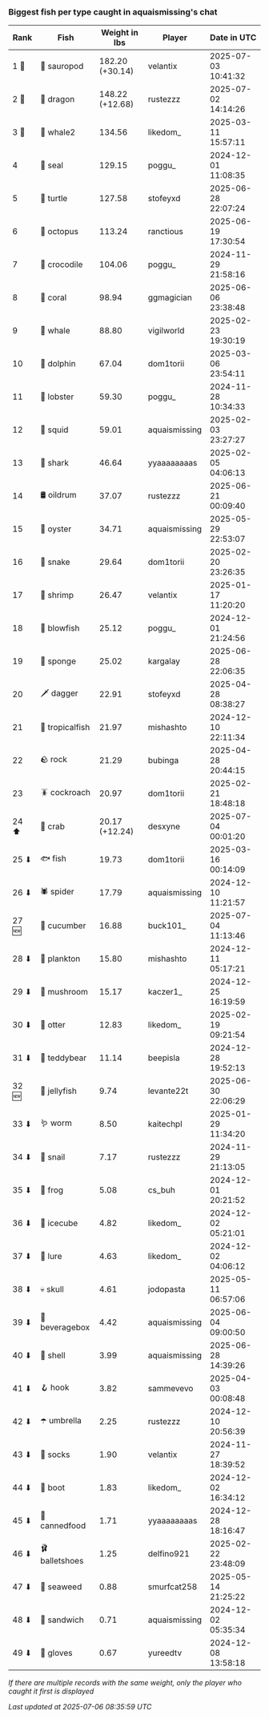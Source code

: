 ### Biggest fish per type caught in aquaismissing's chat
| Rank | Fish | Weight in lbs | Player | Date in UTC |
|------|--------|-----------|---------|------|
| 1 🥇  | 🦕 sauropod | 182.20 (+30.14) | velantix | 2025-07-03 10:41:32 |
| 2 🥈  | 🐉 dragon | 148.22 (+12.68) | rustezzz | 2025-07-02 14:14:26 |
| 3 🥉  | 🐋 whale2 | 134.56 | likedom_ | 2025-03-11 15:57:11 |
| 4  | 🦭 seal | 129.15 | poggu_ | 2024-12-01 11:08:35 |
| 5  | 🐢 turtle | 127.58 | stofeyxd | 2025-06-28 22:07:24 |
| 6  | 🐙 octopus | 113.24 | ranctious | 2025-06-19 17:30:54 |
| 7  | 🐊 crocodile | 104.06 | poggu_ | 2024-11-29 21:58:16 |
| 8  | 🪸 coral | 98.94 | ggmagician | 2025-06-06 23:38:48 |
| 9  | 🐳 whale | 88.80 | vigilworld | 2025-02-23 19:30:19 |
| 10  | 🐬 dolphin | 67.04 | dom1torii | 2025-03-06 23:54:11 |
| 11  | 🦞 lobster | 59.30 | poggu_ | 2024-11-28 10:34:33 |
| 12  | 🦑 squid | 59.01 | aquaismissing | 2025-02-03 23:27:27 |
| 13  | 🦈 shark | 46.64 | yyaaaaaaaas | 2025-02-05 04:06:13 |
| 14  | 🛢️ oildrum | 37.07 | rustezzz | 2025-06-21 00:09:40 |
| 15  | 🦪 oyster | 34.71 | aquaismissing | 2025-05-29 22:53:07 |
| 16  | 🐍 snake | 29.64 | dom1torii | 2025-02-20 23:26:35 |
| 17  | 🦐 shrimp | 26.47 | velantix | 2025-01-17 11:20:20 |
| 18  | 🐡 blowfish | 25.12 | poggu_ | 2024-12-01 21:24:56 |
| 19  | 🧽 sponge | 25.02 | kargalay | 2025-06-28 22:06:35 |
| 20  | 🗡️ dagger | 22.91 | stofeyxd | 2025-04-28 08:38:27 |
| 21  | 🐠 tropicalfish | 21.97 | mishashto | 2024-12-10 22:11:34 |
| 22  | 🪨 rock | 21.29 | bubinga | 2025-04-28 20:44:15 |
| 23  | 🪳 cockroach | 20.97 | dom1torii | 2025-02-21 18:48:18 |
| 24 ⬆ | 🦀 crab | 20.17 (+12.24) | desxyne | 2025-07-04 00:01:20 |
| 25 ⬇ | 🐟 fish | 19.73 | dom1torii | 2025-03-16 00:14:09 |
| 26 ⬇ | 🕷️ spider | 17.79 | aquaismissing | 2024-12-10 11:21:57 |
| 27 🆕 | 🥒 cucumber | 16.88 | buck101_ | 2025-07-04 11:13:46 |
| 28 ⬇ | 🦠 plankton | 15.80 | mishashto | 2024-12-11 05:17:21 |
| 29 ⬇ | 🍄 mushroom | 15.17 | kaczer1_ | 2024-12-25 16:19:59 |
| 30 ⬇ | 🦦 otter | 12.83 | likedom_ | 2025-02-19 09:21:54 |
| 31 ⬇ | 🧸 teddybear | 11.14 | beepisla | 2024-12-28 19:52:13 |
| 32 🆕 | 🪼 jellyfish | 9.74 | levante22t | 2025-06-30 22:06:29 |
| 33 ⬇ | 🪱 worm | 8.50 | kaitechpl | 2025-01-29 11:34:20 |
| 34 ⬇ | 🐌 snail | 7.17 | rustezzz | 2024-11-29 21:13:05 |
| 35 ⬇ | 🐸 frog | 5.08 | cs_buh | 2024-12-01 20:21:52 |
| 36 ⬇ | 🧊 icecube | 4.82 | likedom_ | 2024-12-02 05:21:01 |
| 37 ⬇ | 🎏 lure | 4.63 | likedom_ | 2024-12-02 04:06:12 |
| 38 ⬇ | 💀 skull | 4.61 | jodopasta | 2025-05-11 06:57:06 |
| 39 ⬇ | 🧃 beveragebox | 4.42 | aquaismissing | 2025-06-04 09:00:50 |
| 40 ⬇ | 🐚 shell | 3.99 | aquaismissing | 2025-06-28 14:39:26 |
| 41 ⬇ | 🪝 hook | 3.82 | sammevevo | 2025-04-03 00:08:48 |
| 42 ⬇ | ☂️ umbrella | 2.25 | rustezzz | 2024-12-10 20:56:39 |
| 43 ⬇ | 🧦 socks | 1.90 | velantix | 2024-11-27 18:39:52 |
| 44 ⬇ | 👢 boot | 1.83 | likedom_ | 2024-12-02 16:34:12 |
| 45 ⬇ | 🥫 cannedfood | 1.71 | yyaaaaaaaas | 2024-12-28 18:16:47 |
| 46 ⬇ | 🩰 balletshoes | 1.25 | delfino921 | 2025-02-22 23:48:09 |
| 47 ⬇ | 🌿 seaweed | 0.88 | smurfcat258 | 2025-05-14 21:25:22 |
| 48 ⬇ | 🥪 sandwich | 0.71 | aquaismissing | 2024-12-02 05:35:34 |
| 49 ⬇ | 🧤 gloves | 0.67 | yureedtv | 2024-12-08 13:58:18 |

_If there are multiple records with the same weight, only the player who caught it first is displayed_

_Last updated at 2025-07-06 08:35:59 UTC_